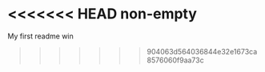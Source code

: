<<<<<<< HEAD
non-empty
=======
My first readme win
>>>>>>> 904063d564036844e32e1673ca8576060f9aa73c
